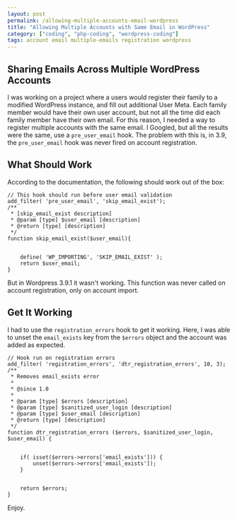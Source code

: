 ```yaml
---
layout: post
permalink: /allowing-multiple-accounts-email-wordpress
title: "Allowing Multiple Accounts with Same Email in WordPress"
category: ["coding", "php-coding", "wordpress-coding"]
tags: account email multiple-emails registration wordpress
---
```

## Sharing Emails Across Multiple WordPress Accounts

I was working on a project where a users would register their family to a modified WordPress instance, and fill out additional User Meta. Each family member would have their own user account, but not all the time did each family member have their own email. For this reason, I needed a way to register multiple accounts with the same email. I Googled, but all the results were the same, use a `pre_user_email` hook. The problem with this is, in 3.9, the `pre_user_email` hook was never fired on account registration.

## What Should Work

According to the documentation, the following should work out of the box:

    // This hook should run before user email validation
    add_filter( 'pre_user_email', 'skip_email_exist');
    /**
     * [skip_email_exist description]
     * @param [type] $user_email [description]
     * @return [type] [description]
     */
    function skip_email_exist($user_email){
    
    
        define( 'WP_IMPORTING', 'SKIP_EMAIL_EXIST' );
        return $user_email;
    }

But in Wordpress 3.9.1 it wasn't working. This function was never called on account registration, only on account import.

## Get It Working

I had to use the `registration_errors` hook to get it working. Here, I was able to unset the `email_exists` key from the `$errors` object and the account was added as expected.

    // Hook run on registration errors
    add_filter( 'registration_errors', 'dtr_registration_errors', 10, 3);
    /**
     * Removes email_exists error
     * 
     * @since 1.0
     * 
     * @param [type] $errors [description]
     * @param [type] $sanitized_user_login [description]
     * @param [type] $user_email [description]
     * @return [type] [description]
     */
    function dtr_registration_errors ($errors, $sanitized_user_login, $user_email) {
    
    
        if( isset($errors->errors['email_exists'])) {
            unset($errors->errors['email_exists']);
        }
    
    
        return $errors;
    }

Enjoy.

